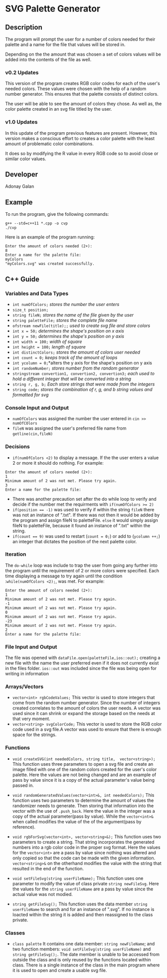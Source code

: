 # SVG Palette Generator

## Description

The program will prompt the user for a number of colors needed for their palette and a name for the file that values will be stored in.

Depending on the the amount that was chosen a set of colors values will be added into the contents of the file as well.

### v0.2 Updates

This version of the program creates RGB color codes for each of the user's needed colors. These values were chosen with the help of a random number generator. This ensures that the palette consists of distinct colors.

The user will be able to see the amount of colors they chose. As well as, the color palette created in an svg file titled by the user.

### v1.0 Updates

In this update of the program previous features are present. However, this version makes a conscious effort to creates a color palette with the least amount of problematic color combinations.

It does so by modifying the R value in every RGB code so to avoid close or similar color values.


## Developer

Adonay Galan

## Example

To run the program, give the following commands:

```
g++ --std=c++11 *.cpp -o cvp
./cvp
```

Here is an example of the program running:

```
Enter the amount of colors needed (2+): 
8
Enter a name for the palette file: 
myColors
"myColors.svg" was created successfully.
```

## C++ Guide

### Variables and Data Types

* `int numOfColors;` *stores the number the user enters*
* `size_t position;` 
* `string fileN;` *stores the name of the file given by the user*
* `string paletteFile;` *stores the complete file name*
* `ofstream newFile(title);;` *used to create svg file and store colors*
* `int x = 50;` *determines the shape's position on x axis*
* `int y = 50;` *determines the shape's position on y axis*
* `int width = 100;` *width of square*
* `int height = 100;` *length of square*
* `int distinctColors;` *stores the amount of colors user needed*
* `int count = 0;` *keeps track of the amount of loops*
* `int ycolumn = 0;`*alters the y axis for the shape's position on y axis
* `int randomNumber;` *stores number from the random generator* 
* `stringstream convertion1, convertion2, convertion3;` *each used to hold a different integer that will be converted into a string*
* `string r, g, b;` *Each store strings that were made from the integers*
* `string code;` *stores the combination of r, g, and b string values and formatted for svg* 

### Console Input and Output
* `numOfColors` was assigned the number the user entered in `cin >> numOfCOlors`
* `fileN` was assigned the user's preferred file name from `getline(cin,fileN)`

### Decisions

* `if(numOfColors <2)` to display a message. If the the user enters a value 2 or more it should do nothing.
For example:
```
Enter the amount of colors needed (2+): 
1
Minimum amount of 2 was not met. Please try again.
3
Enter a name for the palette file:

```
*  There was another precaution set after the do while loop to verify and decide if the number met the requirments with `if(numOfColors >= 2)`
* `if(position == -1)` was used to verify if within the string `fileN` there
was not an instance of ".txt". If there was not then it would be added by the program and assign fileN to paletteFile. 
`else` it would simply assign fileN to paletteFile, because it found an instance of ".txt" within the string.
* `if(count == 9)` was used to restart (`count = 0;`) or add to (`ycolumn ++;`) an integer that dictates the position of the next palette color.

### Iteration

The `do-while` loop was include to trap the user from going any further into the program until the requirement of 2 or more colors were specified. Each time displaying a message to try again until  the condition :`while(numOfColors <2);`, was met.
For example:
```
Enter the amount of colors needed (2+): 
1
Minimum amount of 2 was not met. Please try again.
-1
Minimum amount of 2 was not met. Please try again.
0
Minimum amount of 2 was not met. Please try again.
-23
Minimum amount of 2 was not met. Please try again.
2
Enter a name for the palette file:

```


### File Input and Output

The file was opened with `dataFile.open(paletteFile,ios::out);` creating a new file with the name the user preferred even if it does not currently exist in the files folder. `ios::out` was included since the file was being open for writing in information

### Arrays/Vectors

* `vector<int> rgbCodeValues;` This vector is used to store integers that come from the random number generator. Since the number of integers created correlates to the amount of colors the user needs. A vector was used since it can shrink or expand the storage based on the needs at that very moment.
* `vector<string> svgColorCode;` This vector is used to store the RGB color code used in a svg file.A vector was used to ensure that there is enough space for the strings.

### Functions

* `void createSVG(int neededColors, string title, 
     vector<string>);` This function uses three parameters to open a svg file and create an image filled with one of the random colors created for the user's color palette. Here the values are not being changed and are an example of pass by value since it is a copy of the actual parameter's value being passed in.

* `void randomGeneratedValues(vector<int>&, int neededColors);` This function uses two parameters to determine the amount of values the randomizer needs to generate. Then storing that information into the vector with the use of `.push_back`. Here the value in the integer was a copy of the actual parameter(pass by value). While the `vector<int>&` when called modifies the value of the of the argument(pass by reference).

* `void rgbForSvg(vector<int>, vector<string>&);` This function uses two parameters to create a string. That string incorporates the generated numbers into a rgb color code in the proper svg format. Here the values for the `vector<int>` are a pass by value since nothing was altered and only copied so that the code can be made with the given information. `vector<string>&`  on the otherhand modifies the value with the string that resulted in the end of the function.

* `void setFileSvg(string userFileName);` This function uses one parameter to modify the value of class private `string newFileSvg`. Here the values for the `string userFileName` are a pass by value since the actual value was not modied.

* `string getFileSvg();` This function uses the data member `string userFileName` to search and for an instance of ".svg". If no instance is loacted within the string it is added and then reassigned to the class private. 

### Classes

* `class palette` It contains one data member: `string newFileName`; and two function members: `void setFileSvg(string userFileName)` and `string getFileSvg();`. The date member is unable to be accessed from outside the class and is only reused by the functions located within class. There is a single instance of the class in the main program where it is used to open and create a usable svg file.
